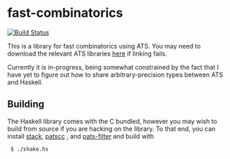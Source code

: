 # fast-combinatorics

[![Build Status](https://travis-ci.org/vmchale/fast-combinatorics.svg?branch=master)](https://travis-ci.org/vmchale/fast-combinatorics)

This is a library for fast combinatorics using ATS. You may need to download the 
relevant ATS libraries
[here](http://www.ats-lang.org/Downloads.html#Install_of_ATS2_include) if
linking fails.

Currently it is in-progress, being somewhat constrained by the fact that I have
yet to figure out how to share arbitrary-precision types between ATS and Haskell.

## Building

The Haskell library comes with the C bundled, however you may wish to build from
source if you are hacking on the library. To that end, you can install
[stack](http://haskellstack.org/), [patscc](http://www.ats-lang.org/Downloads.html) , and
[pats-filter](https://github.com/Hibou57/PostiATS-Utilities) and build with

```bash
 $ ./shake.hs
```
